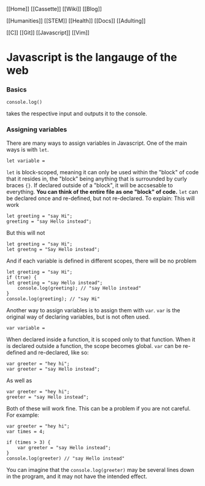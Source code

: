[[Home]]
[[Cassette]]
[[Wiki]]
[[Blog]]

[[Humanities]]
[[STEM]]
[[Health]]
[[Docs]]
[[Adulting]]

[[C]]
[[Git]]
[[Javascript]]
[[Vim]]

# Javascript is the langauge of the web
### Basics
```
console.log() 
```
takes the respective input and outputs it to the console.

### Assigning variables
There are many ways to assign variables in Javascript. One of the main ways is with `let`.
```
let variable = 
```
`let` is block-scoped, meaning it can only be used within the "block" of code that it resides in, the "block" being anything that is surrounded by curly braces ```{}```. If declared outside of a "block", it will be accsesable to everything. **You can think of the entire file as one "block" of code.** 
`let` can be declared once and re-defined, but not re-declared. To explain:
This will work
```
let greeting = "say Hi";
greeting = "say Hello instead";
```
But this will not
```
let greeting = "say Hi";
let greetng = "Say Hello instead";
```
And if each variable is defined in different scopes, there will be no problem
```
let greeting = "say Hi";
if (true) {
let greeting = "say Hello instead";
    console.log(greeting); // "say Hello instead"
}    
console.log(greeting); // "say Hi"
```

Another way to assign variables is to assign them with `var`. `var` is the original way of declaring variables, but is not often used.
```
var variable =
```
When declared inside a function, it is scoped only to that function. When it is declared outside a function, the scope becomes global.
`var` can be re-defined and re-declared, like so:
```    
var greeter = "hey hi";
var greeter = "say Hello instead";
```
As well as
```
var greeter = "hey hi";
greeter = "say Hello instead";
```
Both of these will work fine. This can be a problem if you are not careful. For example:
```
var greeter = "hey hi";
var times = 4;

if (times > 3) {
	var greeter = "say Hello instead"; 
}
console.log(greeter) // "say Hello instead"
```
You can imagine that the `console.log(greeter)` may be several lines down in the program, and it may not have the intended effect.